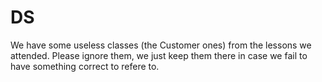 # DS

We have some useless classes (the Customer ones) from the lessons we attended. Please ignore them, we just keep them there in case we fail
to have something correct to refere to.
